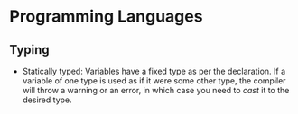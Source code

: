 # Programming Languages

## Typing
* Statically typed: Variables have a fixed type as per the declaration. If a variable of one type is used as if it were some other type, the compiler will throw a warning or an error, in which case you need to *cast* it to the desired type.
